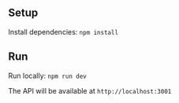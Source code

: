 ## Setup

Install dependencies: `npm install`

## Run

Run locally: `npm run dev`

The API will be available at `http://localhost:3001`
